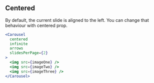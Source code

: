 ## Centered
By default, the current slide is aligned to the left. You can change that behaviour with centered prop.
```jsx render
<Carousel
  centered
  infinite
  arrows
  slidesPerPage={2}
>
  <img src={imageOne} />
  <img src={imageTwo} />
  <img src={imageThree} />
</Carousel>
```
